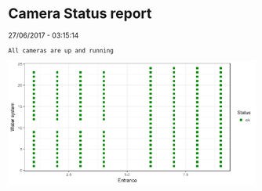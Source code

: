 Camera Status report
================
27/06/2017 - 03:15:14

    All cameras are up and running

![](camreport_files/figure-markdown_github/unnamed-chunk-2-1.png)
